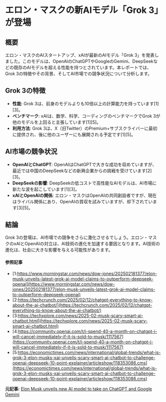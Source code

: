 # エロン・マスクの新AIモデル「Grok 3」が登場
## 概要

エロン・マスクのAIスタートアップ、xAIが最新のAIモデル「Grok 3」を発表しました。このモデルは、OpenAIのChatGPTやGoogleのGemini、DeepSeekなどの既存のAIモデルを超える性能を持つとされています。本レポートでは、Grok 3の特徴やその背景、そしてAI市場での競争状況について分析します。

## Grok 3の特徴

- **性能**: Grok 3は、前身のモデルよりも10倍以上の計算能力を持っています[1][3]。
- **ベンチマーク**: xAIは、数学、科学、コーディングのベンチマークでGrok 3が他のモデルを上回ると主張しています[1][5]。
- **利用方法**: Grok 3は、X（旧Twitter）のPremium+サブスクライバーに最初に提供され、後に他のユーザーにも展開される予定です[1][5]。

## AI市場の競争状況

- **OpenAIとChatGPT**: OpenAIはChatGPTで大きな成功を収めていますが、最近では中国のDeepSeekなどの新興企業からの挑戦を受けています[2][3]。
- **DeepSeekの影響**: DeepSeekの低コストで高性能なAIモデルは、AI市場に新たな波を起こしています[1][3]。
- **xAIとOpenAIの関係**: エロン・マスクはOpenAIの共同創設者ですが、現在はライバル関係にあり、OpenAIの買収を試みていますが、却下されています[3][5]。

## 結論

Grok 3の登場は、AI市場での競争をさらに激化させるでしょう。エロン・マスクのxAIとOpenAIの対立は、AI技術の進化を加速する要因となります。AI技術の進化は、社会に大きな影響を与える可能性があります。

#### 参照記事
- [1:https://www.morningstar.com/news/dow-jones/202502181377/elon-musk-unveils-latest-grok-ai-model-claims-to-outperform-deepseek-openai](https://www.morningstar.com/news/dow-jones/202502181377/elon-musk-unveils-latest-grok-ai-model-claims-to-outperform-deepseek-openai)
- [2:https://techcrunch.com/2025/02/12/chatgpt-everything-to-know-about-the-ai-chatbot/](https://techcrunch.com/2025/02/12/chatgpt-everything-to-know-about-the-ai-chatbot/)
- [3:https://techxplore.com/news/2025-02-musk-scary-smart-ai-chatbot.html](https://techxplore.com/news/2025-02-musk-scary-smart-ai-chatbot.html)
- [4:https://community.openai.com/t/i-spend-40-a-month-on-chatgpt-i-will-cancel-immediately-if-it-is-sold-to-musk/1117567](https://community.openai.com/t/i-spend-40-a-month-on-chatgpt-i-will-cancel-immediately-if-it-is-sold-to-musk/1117567)
- [5:https://economictimes.com/news/international/global-trends/what-is-grok-3-elon-musks-xai-unveils-scary-smart-ai-chatbot-to-challenge-openai-deepseek-10-point-explainer/articleshow/118353086.cms](https://economictimes.com/news/international/global-trends/what-is-grok-3-elon-musks-xai-unveils-scary-smart-ai-chatbot-to-challenge-openai-deepseek-10-point-explainer/articleshow/118353086.cms)


**元記事:** [Elon Musk unveils new AI model to take on ChatGPT and Google Gemini](https://finance.yahoo.com/news/elon-musk-unveils-ai-model-093320127.html)